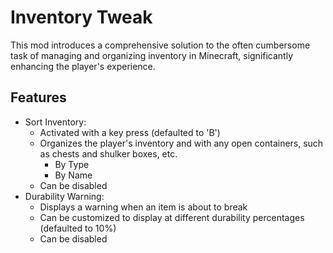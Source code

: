 # Inventory Tweak

This mod introduces a comprehensive solution to the often cumbersome task of managing and organizing inventory in Minecraft, significantly enhancing the player's experience. 

## Features
- Sort Inventory:
  - Activated with a key press (defaulted to 'B')
  - Organizes the player's inventory and with any open containers, such as chests and shulker boxes, etc.
    - By Type
    - By Name
  - Can be disabled
- Durability Warning:
  - Displays a warning when an item is about to break
  - Can be customized to display at different durability percentages (defaulted to 10%)
  - Can be disabled